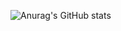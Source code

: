 ![Anurag's GitHub stats](https://github-readme-stats.vercel.app/api?username=lafloppa&show_icons=true&theme=radical)
